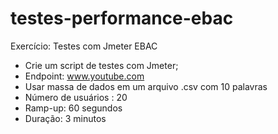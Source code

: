 
# testes-performance-ebac
Exercício: Testes com Jmeter EBAC

+ Crie um script de testes com Jmeter;
+ Endpoint: www.youtube.com
+ Usar massa de dados em um arquivo .csv com 10 palavras 
+ Número de usuários : 20
+ Ramp-up: 60 segundos
+ Duração: 3 minutos
